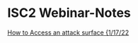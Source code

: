 # ISC2 Webinar-Notes


<a href="https://github.com/brentgarren/Attack-Surface/blob/main/README.md">	How to Access an attack surface {1/17/22</a> <br>
